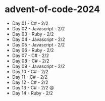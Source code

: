 # advent-of-code-2024

  - Day 01 - C# - 2/2
  - Day 02 - Javascript - 2/2
  - Day 03 - Ruby - 2/2
  - Day 04 - Javascript - 2/2
  - Day 05 - Javascript - 2/2
  - Day 06 - Ruby - 2/2
  - Day 07 - C# - 2/2
  - Day 08 - C# - 2/2
  - Day 09 - Javascript - 2/2
  - Day 10 - C# - 2/2
  - Day 11 - C# - 2/2
  - Day 12 - C# - 2/2
  - Day 13 - C# - 2/2 :weary:
  - Day 14 - Ruby - 2/2
